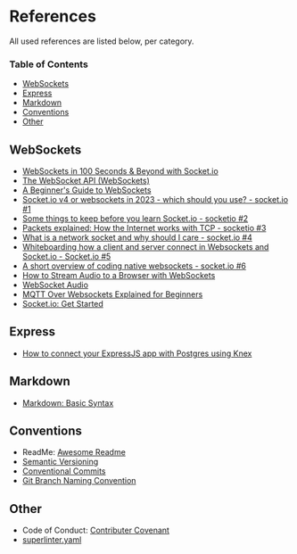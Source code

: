 
# References

All used references are listed below, per category.

### Table of Contents

- [WebSockets](websockets)
- [Express](express)
- [Markdown](markdown)
- [Conventions](conventions)
- [Other](other)

## WebSockets

- [WebSockets in 100 Seconds & Beyond with Socket.io](https://www.youtube.com/watch?v=1BfCnjr_Vjg)
- [The WebSocket API (WebSockets)](https://developer.mozilla.org/en-US/docs/Web/API/WebSockets_API)
- [A Beginner's Guide to WebSockets](https://www.youtube.com/watch?v=8ARodQ4Wlf4)
- [Socket.io v4 or websockets in 2023 - which should you use? - socket.io #1](https://youtu.be/e7K9bfB1ZrI)
- [Some things to keep before you learn Socket.io - socketio #2 ](https://youtu.be/_PG6ktcmHwc)
- [Packets explained: How the Internet works with TCP - socketio #3](https://www.youtube.com/watch?v=w5-0iBRCQvA)
- [What is a network socket and why should I care - socket.io #4 ](https://www.youtube.com/watch?v=bE-e9ANzYGo)
- [Whiteboarding how a client and server connect in Websockets and Socket.io - Socket.io #5](https://www.youtube.com/watch?v=fnC1nU0UbRg)
- [A short overview of coding native websockets - socket.io #6 ](https://www.youtube.com/watch?v=VuNQIHk5_yM)
- [How to Stream Audio to a Browser with WebSockets](https://symbl.ai/blog/how-to-stream-audio-browser-with-websockets/)
- [WebSocket Audio](https://github.com/SamuelFisher/WebSocketAudio)
- [MQTT Over Websockets Explained for Beginners ](https://www.youtube.com/watch?v=EvUI4vRhF88)
- [Socket.io: Get Started](https://socket.io/get-started/chat/)

## Express

- [How to connect your ExpressJS app with Postgres using Knex](https://dev.to/mandeepm91/how-to-connect-your-expressjs-app-with-postgres-using-knex-76)

## Markdown

- [Markdown: Basic Syntax](https://www.markdownguide.org/basic-syntax)

## Conventions

- ReadMe: [Awesome Readme](https://github.com/matiassingers/awesome-readme)
- [Semantic Versioning](https://semver.org/)
- [Conventional Commits](https://www.conventionalcommits.org/en/v1.0.0/#specification)
- [Git Branch Naming Convention](https://dev.to/couchcamote/git-branching-name-convention-cch)

## Other

- Code of Conduct: [Contributer Covenant](https://www.contributor-covenant.org/)
- [superlinter.yaml](https://github.com/devopsjourney1/mygitactions/blob/main/.github/workflows/superlinter.yml)
